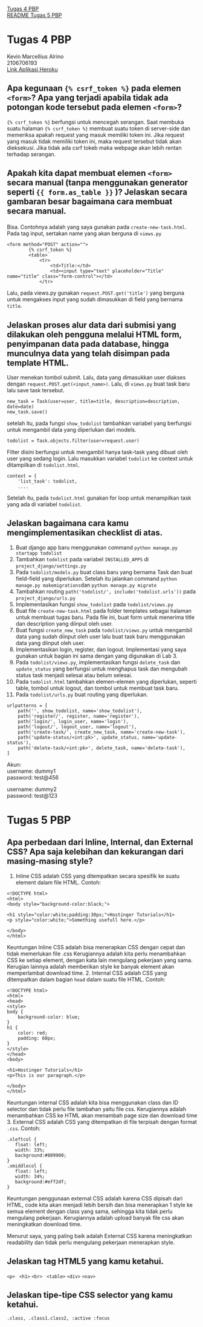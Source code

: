 [Tugas 4 PBP](#tugas-4-pbp)<br>
[README Tugas 5 PBP](#tugas-5-pbp)

# Tugas 4 PBP

Kevin Marcellius Alrino<br>
2106706193<br>
[Link Aplikasi Heroku](https://pbp-tugas02-kevin.herokuapp.com/todolist)

## Apa kegunaan `{% csrf_token %}` pada elemen `<form>`? Apa yang terjadi apabila tidak ada potongan kode tersebut pada elemen `<form>`?

`{% csrf_token %}` berfungsi untuk mencegah serangan. Saat membuka suatu halaman `{% csrf_token %}` membuat suatu token di server-side dan memeriksa apakah request yang masuk memiliki token ini. Jika request yang masuk tidak memiliki token ini, maka request tersebut tidak akan dieksekusi. Jika tidak ada csrf tokeb maka webpage akan lebih rentan terhadap serangan.

## Apakah kita dapat membuat elemen `<form>` secara manual (tanpa menggunakan generator seperti `{{ form.as_table }}` \)? Jelaskan secara gambaran besar bagaimana cara membuat <form> secara manual.
Bisa. Contohnya adalah yang saya gunakan pada `create-new-task.html`. Pada tag input, sertakan name yang akan berguna di `views.py`
```shell
<form method="POST" action="">
        {% csrf_token %}
        <table>
            <tr>
                <td>Title:</td>
                <td><input type="text" placeholder="Title" name="title" class="form-control"></td>
            </tr>
```
Lalu, pada views.py gunakan
`request.POST.get('title')` yang berguna untuk mengakses input yang sudah dimasukkan di field yang bernama `title`.

## Jelaskan proses alur data dari submisi yang dilakukan oleh pengguna melalui HTML form, penyimpanan data pada database, hingga munculnya data yang telah disimpan pada template HTML.

User menekan tombol submit. Lalu, data yang dimasukkan user diakses dengan `request.POST.get(<input_name>)`. Lalu, di `views.py` buat task baru lalu save task tersebut. 
```shell
new_task = Task(user=user, title=title, description=description, date=date)
new_task.save()
```
setelah itu, pada fungsi `show_todolist` tambahkan variabel yang berfungsi untuk mengambil data yang diperlukan dari models.
```shell
todolist = Task.objects.filter(user=request.user)
```
Filter disini berfungsi untuk mengambil hanya task-task yang dibuat oleh user yang sedang login. Lalu masukkan variabel `todolist` ke context untuk ditampilkan di `todolist.html`.
```shell 
context = {
    'list_task': todolist,
    ....
```
Setelah itu, pada `todolist.html` gunakan for loop untuk menampilkan task yang ada di variabel `todolist`. 

##  Jelaskan bagaimana cara kamu mengimplementasikan checklist di atas.

1. Buat django app baru menggunakan command `python manage.py startapp todolist`
2. Tambahkan `todolist` pada variabel `INSTALLED_APPS` di `project_django/settings.py`
3. Pada `todolist/models.py` buat class baru yang bernama Task dan buat field-field yang diperlukan. Setelah itu jalankan command `python manage.py makemigrations`dan `python manage.py migrate`
4. Tambahkan routing `path('todolist/', include('todolist.urls'))` pada `project_django/urls.py` 
5. Implementasikan fungsi `show_todolist` pada `todolist/views.py`
6. Buat file `create-new-task.html` pada folder templates sebagai halaman untuk membuat tugas baru. Pada file ini, buat form untuk menerima title dan description yang diinput oleh user.
7. Buat fungsi `create_new_task` pada `todolist/views.py` untuk mengambil data yang sudah diinput oleh user lalu buat task baru menggunakan data yang diinput oleh user.
8. Implementasikan login, register, dan logout. Implementasi yang saya gunakan untuk bagian ini sama dengan yang digunakan di Lab 3.
9. Pada `todolist/views.py`, implementasikan fungsi `delete_task` dan `update_status` yang berfungsi untuk menghapus task dan mengubah status task menjadi selesai atau belum selesai.
10. Pada `todolist.html` tambahkan elemen-elemen yang diperlukan, seperti table, tombol untuk logout, dan tombol untuk membuat task baru.
11. Pada `todolist/urls.py` buat routing yang diperlukan.
```shell
urlpatterns = [
    path('', show_todolist, name='show_todolist'), 
    path('register/', register, name='register'),
    path('login/', login_user, name='login'),
    path('logout/', logout_user, name='logout'),
    path('create-task/', create_new_task, name='create-new-task'),
    path('update-status/<int:pk>', update_status, name='update-status'),
    path('delete-task/<int:pk>', delete_task, name='delete-task'),
]
```

Akun:<br>
username: dummy1<br>
password: test@456<br>

username: dummy2<br>
password: test@123

# Tugas 5 PBP
## Apa perbedaan dari Inline, Internal, dan External CSS? Apa saja kelebihan dan kekurangan dari masing-masing style?
1. Inline CSS adalah CSS yang ditempatkan secara spesifik ke suatu element dalam file HTML. Contoh:
```shell
<!DOCTYPE html>
<html>
<body style="background-color:black;">

<h1 style="color:white;padding:30px;">Hostinger Tutorials</h1>
<p style="color:white;">Something usefull here.</p>

</body>
</html>
``` 
Keuntungan Inline CSS adalah bisa menerapkan CSS dengan cepat dan tidak memerlukan file .css
Kerugiannya adalah kita perlu menambahkan CSS ke setiap element, dengan kata lain mengulang pekerjaan yang sama. Kerugian lainnya adalah memberikan style ke banyak element akan memperlambat download time.
2. Internal CSS adalah CSS yang ditempatkan dalam bagian `head` dalam suatu file HTML. Contoh:

```shell
<!DOCTYPE html>
<html>
<head>
<style>
body {
    background-color: blue;
}
h1 {
    color: red;
    padding: 60px;
} 
</style>
</head>
<body>

<h1>Hostinger Tutorials</h1>
<p>This is our paragraph.</p>

</body>
</html>
```
Keuntungan internal CSS adalah kita bisa menggunakan class dan ID selector dan tidak perlu file tambahan yaitu file css. Kerugiannya adalah menambahkan CSS ke HTML akan menambah page size dan download time
3. External CSS adalah CSS yang ditempatkan di file terpisah dengan format `.css`. Contoh:
```shell
.xleftcol {
   float: left;
   width: 33%;
   background:#809900;
}
.xmiddlecol {
   float: left;
   width: 34%;
   background:#eff2df;
}
```
Keuntungan penggunaan external CSS adalah karena CSS dipisah dari HTML, code kita akan menjadi lebih bersih dan bisa menerapkan 1 style ke semua element dengan class yang sama, sehingga kita tidak perlu mengulang pekerjaan. Kerugiannya adalah upload banyak file css akan meningkatkan download time.

Menurut saya, yang paling baik adalah External CSS karena meningkatkan readability dan tidak perlu mengulang pekerjaan menerapkan style.
## Jelaskan tag HTML5 yang kamu ketahui.
`<p> ` `<h1>` `<br> ` `<table>` `<div>` `<nav> `

## Jelaskan tipe-tipe CSS selector yang kamu ketahui.

`
.class,
.class1.class2,
:active
:focus
`



